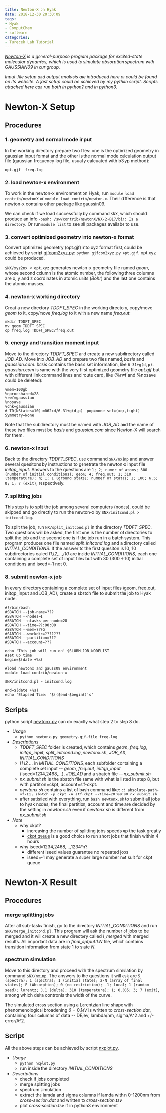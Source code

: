 ```yaml
---
title: Newton-X on Hyak
date: 2018-12-30 20:30:09
tags:
- Hyak
- ComputChem
- software
categories:
- Turecek Lab Tutorial
---
```


*[Newton-X](http://www.newtonx.org) is a general-purpose program package for excited-state molecular dynamics, which is used to simulate absorption spectrum with GAUSSIAN09 in our group.*

*Input-file setup and output analysis are introduced here or could be found on its website. A fast setup could be achieved by my python script. Scripts attached here can run both in python2 and in python3.*

# Newton-X Setup

## Procedures

### 1. geometry and normal mode input

In the working directory prepare two files: one is the optimized geometry in gaussian input format and the other is the normal mode calculation output file (gaussian frequency log file, usually calcuated with b3lyp method):

`opt.gjf  freq.log`

### 2. load newton-x environment

To work in the newton-x environment on Hyak, run `module load contrib/newtonX` or `module load contrib/newton-x`. Their difference is that newton-x contains other package like gaussin09. 

We can check if we load successfully by command `$NX`, which should produce an info `-bash: /sw/contrib/newtonX/NX-2-B17/bin: Is a directory`. Or run `module list` to see all packages availabe to use.

### 3. convert optimized geometry into newton-x format

Convert optimized geometry (opt.gjf) into xyz format first, could be achieved by script [gjfcom2xyz.py](https://raw.githubusercontent.com/yueliu96/scripts_for_lab/master/gjfcom2xyz.py): `python gjfcom2xyz.py opt.gjf`. opt.xyz could be produced.

`$NX/xyz2nx < opt.xyz` generates newton-x geometry file named *geom*, whose second column is the atomic number, the following three columns are x, y and z coordinates in atomic units (*Bohr*) and the last one contains the atomic masses.

### 4. newton-x working directory

Creat a new directory *TDDFT_SPEC* in the working directory, copy/move *geom* to it, copy/move *freq.log* to it with a new name *freq.out*: 

```
mkdir TDDFT_SPEC
mv geom TDDFT_SPEC
cp freq.log TDDFT_SPEC/freq.out
```

### 5. energy and transition moment input

Move to the directory *TDDFT_SPEC* and create a new subdirectory called *JOB_AD*. Move into *JOB_AD* and prepare two files named, *basis* and *gaussian$.$com*. 
*basis* contains the basis set information, like `6-31+g(d,p)`. *gaussian$.$com* is same with the very first optimized geometry file *opt.gjf* but with different link command lines and route card, like (%rwf and %nosave could be deleted):

```
%mem=100gb
%nprocshared=28
%rwf=gaussian
%nosave
%chk=gaussian
# TD(NStates=10) m062xd/6-31+g(d,p)  pop=none scf=(xqc,tight) Symmetry=None
```

Note that the subdirectory must be named with *JOB_AD* and the name of these two files must be *basis* and *gaussian$.$com* since Newton-X will search for them.

### 6. newton-x input

Back to the directory *TDDFT_SPEC*, use command `$NX/nxinp` and answer several quesitons by instructions to genetrate the newton-x input file *initqp_input*. Answers to the questions are `1; 2; numer of atoms; 300 (number of initial conditions); geom; 4; freq.out; 1; 310 (temperature); n; 1; 1 (ground state); number of states; 1; 100; 6.5; 0; 1; 7 (exit)`, respectively.

### 7. splitting jobs

This step is to split the job among several computers (nodes), could be skipped and go directly to run the newton-x by `$NX/initcond.pl > initcond.log`.

 To split the job, run `NX/split_initcond.pl` in the directory *TDDFT_SPEC*. Two questions will be asked, the first one is the number of directories to split the job and the second one is if the job run in a batch system. This program produces one file named *split_initcond.log* and a directory called *INITIAL_CONDITIONS*. If the answer to the first quesiton is 10, 10 subdirectories called *I1,I2,...,I10* are inside *INITIAL_CONDITIONS*, each one containing a complete set of input files but with 30 (300 $\div$ 10) initial conditions and iseed=-1 not 0.

 ### 8. submit newton-x job

In every directory containing a complete set of input files  (geom, freq.out, initqp_input and JOB_AD), create a sbatch file to submit the job to Hyak node.

```
#!/bin/bash
#SBATCH --job-name=???
#SBATCH --nodes=1
#SBATCH --ntasks-per-node=28
#SBATCH --time=??:00:00
#SBATCH --mem=???G
#SABTCH --workdir=???????
#SBATCH --partition=???
#SBATCH --account=???

echo 'This job will run on' $SLURM_JOB_NODELIST
#set up time
begin=$(date +%s)

#load newtonx and gauss09 environment
module load contrib/newton-x

$NX/initcond.pl > initcond.log

end=$(date +%s)
echo 'Elapsed Time: '$(($end-$begin))'s'
```

## Scripts

  python script [newtonx.py](https://raw.githubusercontent.com/yueliu96/scripts_for_lab/master/newtonx.py) can do exactly what step 2 to step 8 do.

- *Usage*
  - `python newtonx.py geometry-gif-file freq-log`
- *Descriptions*
  - *TDDFT_SPEC* folder is created, which contains *geom*, *freq.log*, *initqp_input*, *split_initcond.log*, *newtonx$.$sh*, *JOB_AD*, *INITIAL_CONDITIONS*
  - *I1 I2 ...* in *INITIAL_CONDITIONS*, each subfolder containing a complete set input -- *geom*, *freq.out*, *initqp_input* (iseed=1234,2468,...), *JOB_AD* and a sbatch file -- *nx_submit.sh*
  - *nx_submit.sh* is the sbatch file same with what is listed in step 8, but with partition=ckpt, account=stf-ckpt.
  - *newtonx$.$sh* contains a list of bash command like: `cd absolute-path-of-I1; sbatch -p ckpt -A stf-ckpt --time=20:00:00 nx_submit.sh`
  - after satisfied with everything, run `bash newtonx.sh` to submit all jobs to hyak nodes; the final partition, account and time are decided by the setting in *newtonx$.$sh* even if *newtonx$.$sh* is different from *nx_submit.sh*
- *Note*
  - why ckpt?
    - increasing the number of splitting jobs speeds up the task greatly
    - [ckpt queue](https://wiki.cac.washington.edu/display/hyakusers/Mox_checkpoint) is a good choice to run short jobs that finish within 4 hours
  - why iseed=1234,2468,...,1234*n?
    - different iseed values guarantee no repeated jobs
    - iseed=-1 may generate a super large number not suit for ckpt queue
  
# Newton-X Result

## Procedures

### merge splitting jobs

After all sub-tasks finish, go to the directory *INITIAL_CONDITIONS* and run `$NX/merge_initcond.pl`. This program will ask the number of jobs to be merged and it will create a new directory called *I_merged* with merged results. All important data are in *final_optput.1.N* file, which contains transition information from state 1 to state *N*. 

### spectrum simulation

Move to this directory and proceed with the spectrum simulation by command `$NX/nxinp`. The answers to the questions it will ask are `5 (spectra); 1 (spectra); 1 (initial state); 2-N (array of final states); F (Absorption); 0 (no restriction); -1; local; 1 (random seed); lorentz; 0.1 (delta); 310 (temperature); 1; 0.005; 3; 7 (exit)`, among which delta contronls the width of the curve.

The simulated cross section using a Lorentzian line shape with phenomenological broadening $\delta=0.1eV$ is written to *cross-section.dat*, containing four columns of data -- DE/ev, lambda/nm, sigma/A^2 and +/-error/A^2.

## Script

All the above steps can be achieved by script [nxplot.py](https://raw.githubusercontent.com/yueliu96/scripts_for_lab/master/nxplot.py). 

- *Usage*
  - `python nxplot.py`
  -  run inside the directory *INITIAL_CONDITIONS*
- *Descriptions*
  - check if jobs completed
  - merge splitting jobs
  - spectrum simulation
  - extract the lamda and sigma columns if lamda within 0-1200nm from *cross-section.dat* and written to *cross-section.tsv*
  - plot *cross-section.tsv* if in python3 environment

